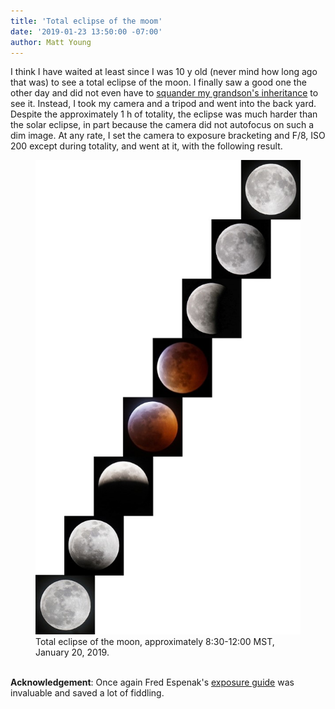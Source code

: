 ```yaml
---
title: 'Total eclipse of the moom'
date: '2019-01-23 13:50:00 -07:00'
author: Matt Young
---
```

I think I have waited at least since I was 10 y old (never mind how long ago that was) to see a total eclipse of the moon. I finally saw a good one the other day and did not even have to <a href="https://pandasthumb.org/archives/2017/08/total-eclipse.html">squander my grandson's inheritance</a> to see it. Instead, I took my camera and a tripod and went into the back yard. Despite the approximately 1 h of totality, the eclipse was much harder than the solar eclipse, in part because the camera did not autofocus on such a dim image. At any rate, I set the camera to exposure bracketing and F/8, ISO 200 except during totality, and went at it, with the following result. 
<figure>
<img src="/uploads/2019/Lunar_Montage_600.jpg" alt="Lunar eclipse"/>
<figcaption>Total eclipse of the moon, approximately 8:30-12:00 MST, January 20, 2019.
</figcaption>
</figure></br>
<strong>Acknowledgement</strong>: Once again Fred Espenak's <a href="http://www.mreclipse.com/LEphoto/LEphoto.html">exposure guide</a> was invaluable and saved a lot of fiddling.
